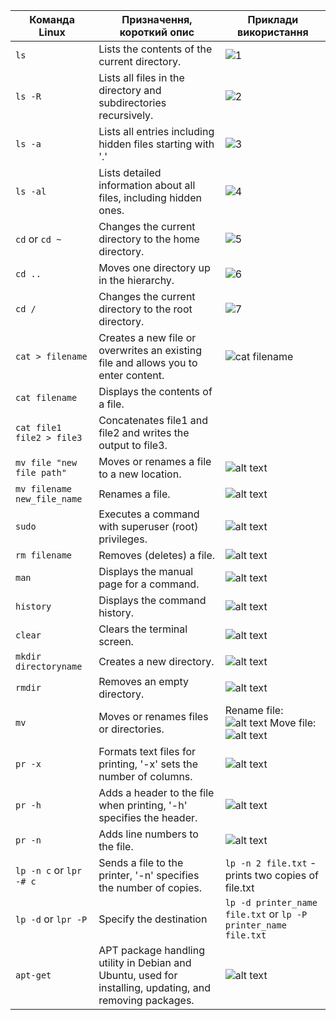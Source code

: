 
| Команда Linux | Призначення, короткий опис | Приклади використання  |
|-----------|-------------------------|---------------|
| `ls` | Lists the contents of the current directory. | ![1](https://github.com/ToDether/DevOps_labs/assets/127844719/1cd53e69-d6f5-4388-9e18-f55b9ee95750)|
| `ls -R` | Lists all files in the directory and subdirectories recursively. |![2](https://github.com/ToDether/DevOps_labs/assets/127844719/fc929ac1-9315-4d6b-8df3-eeea9c5a5fbe)|
| `ls -a` | Lists all entries including hidden files starting with '.' | ![3](https://github.com/ToDether/DevOps_labs/assets/127844719/4075c2b6-bc25-4478-bb93-e0e67fa2025e)|
| `ls -al` | Lists detailed information about all files, including hidden ones. |![4](https://github.com/ToDether/DevOps_labs/assets/127844719/0a47a51c-e2c7-4ff6-b44d-9f5d746b0135)|
| `cd` or `cd ~` | Changes the current directory to the home directory. |![5](https://github.com/ToDether/DevOps_labs/assets/127844719/7276b445-f674-4178-840d-d067cd06e3d4)|
| `cd ..` | Moves one directory up in the hierarchy. |![6](https://github.com/ToDether/DevOps_labs/assets/127844719/3ae8cb84-ad86-4916-94de-4a858ed634f7)|
| `cd /` | Changes the current directory to the root directory. | ![7](https://github.com/ToDether/DevOps_labs/assets/127844719/e1200fa4-c3e2-4a9a-9363-d6dccecef01e)|
| `cat > filename` | Creates a new file or overwrites an existing file and allows you to enter content. | ![cat  filename](https://github.com/ToDether/DevOps_labs/assets/127844719/5d884065-88e0-4276-a4c8-affb2cfc4221)|
| `cat filename` | Displays the contents of a file. |  |
| `cat file1 file2 > file3` | Concatenates file1 and file2 and writes the output to file3. |  |
| `mv file "new file path"` | Moves or renames a file to a new location. | ![alt text](../image-22.png) |
| `mv filename new_file_name` | Renames a file. | ![alt text](../image-23.png) |
| `sudo` | Executes a command with superuser (root) privileges. | ![alt text](../image-24.png) |
| `rm filename` | Removes (deletes) a file. | ![alt text](../image-25.png) |
| `man` | Displays the manual page for a command. | ![alt text](../image-26.png) |
| `history` | Displays the command history. | ![alt text](../image-27.png) |
| `clear` | Clears the terminal screen. | ![alt text](../image-28.png) |
| `mkdir directoryname` | Creates a new directory. | ![alt text](../image-29.png) |
| `rmdir` | Removes an empty directory. | ![alt text](../image-30.png) |
| `mv` | Moves or renames files or directories. | Rename file:![alt text](../image-31.png) Move file: ![alt text](../image-32.png) |
| `pr -x` | Formats text files for printing, '-x' sets the number of columns. | ![alt text](../image-33.png) |
| `pr -h` | Adds a header to the file when printing, '-h' specifies the header. | ![alt text](../image-34.png) |
| `pr -n` | Adds line numbers to the file. | ![alt text](../image-35.png) |
| `lp -n c` or `lpr -# c` | Sends a file to the printer, '-n' specifies the number of copies. | `lp -n 2 file.txt` - prints two copies of file.txt |
| `lp -d` or `lpr -P` | Specify the destination | `lp -d printer_name file.txt` or `lp -P printer_name file.txt` |
| `apt-get` | APT package handling utility in Debian and Ubuntu, used for installing, updating, and removing packages. | ![alt text](../image-37.png) |

